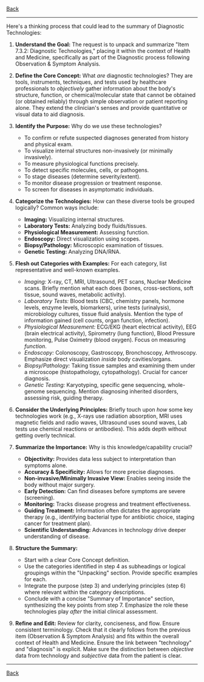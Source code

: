 [Back](README.md)

---

Here's a thinking process that could lead to the summary of Diagnostic Technologies:

1.  **Understand the Goal:** The request is to unpack and summarize "Item 7.3.2: Diagnostic Technologies," placing it within the context of Health and Medicine, specifically as part of the Diagnostic process following Observation & Symptom Analysis.

2.  **Define the Core Concept:** What *are* diagnostic technologies? They are tools, instruments, techniques, and tests used by healthcare professionals to *objectively* gather information about the body's structure, function, or chemical/molecular state that cannot be obtained (or obtained reliably) through simple observation or patient reporting alone. They extend the clinician's senses and provide quantitative or visual data to aid diagnosis.

3.  **Identify the Purpose:** Why do we use these technologies?
    *   To confirm or refute suspected diagnoses generated from history and physical exam.
    *   To visualize internal structures non-invasively (or minimally invasively).
    *   To measure physiological functions precisely.
    *   To detect specific molecules, cells, or pathogens.
    *   To stage diseases (determine severity/extent).
    *   To monitor disease progression or treatment response.
    *   To screen for diseases in asymptomatic individuals.

4.  **Categorize the Technologies:** How can these diverse tools be grouped logically? Common ways include:
    *   **Imaging:** Visualizing internal structures.
    *   **Laboratory Tests:** Analyzing body fluids/tissues.
    *   **Physiological Measurement:** Assessing function.
    *   **Endoscopy:** Direct visualization using scopes.
    *   **Biopsy/Pathology:** Microscopic examination of tissues.
    *   **Genetic Testing:** Analyzing DNA/RNA.

5.  **Flesh out Categories with Examples:** For each category, list representative and well-known examples.
    *   *Imaging:* X-ray, CT, MRI, Ultrasound, PET scans, Nuclear Medicine scans. Briefly mention what each does (bones, cross-sections, soft tissue, sound waves, metabolic activity).
    *   *Laboratory Tests:* Blood tests (CBC, chemistry panels, hormone levels, enzyme levels, biomarkers), urine tests (urinalysis), microbiology cultures, tissue fluid analysis. Mention the type of information gained (cell counts, organ function, infection).
    *   *Physiological Measurement:* ECG/EKG (heart electrical activity), EEG (brain electrical activity), Spirometry (lung function), Blood Pressure monitoring, Pulse Oximetry (blood oxygen). Focus on measuring *function*.
    *   *Endoscopy:* Colonoscopy, Gastroscopy, Bronchoscopy, Arthroscopy. Emphasize direct visualization *inside* body cavities/organs.
    *   *Biopsy/Pathology:* Taking tissue samples and examining them under a microscope (histopathology, cytopathology). Crucial for cancer diagnosis.
    *   *Genetic Testing:* Karyotyping, specific gene sequencing, whole-genome sequencing. Mention diagnosing inherited disorders, assessing risk, guiding therapy.

6.  **Consider the Underlying Principles:** Briefly touch upon *how* some key technologies work (e.g., X-rays use radiation absorption, MRI uses magnetic fields and radio waves, Ultrasound uses sound waves, Lab tests use chemical reactions or antibodies). This adds depth without getting overly technical.

7.  **Summarize the Importance:** Why is this knowledge/capability crucial?
    *   **Objectivity:** Provides data less subject to interpretation than symptoms alone.
    *   **Accuracy & Specificity:** Allows for more precise diagnoses.
    *   **Non-invasive/Minimally Invasive View:** Enables seeing inside the body without major surgery.
    *   **Early Detection:** Can find diseases before symptoms are severe (screening).
    *   **Monitoring:** Tracks disease progress and treatment effectiveness.
    *   **Guiding Treatment:** Information often dictates the appropriate therapy (e.g., identifying bacterial type for antibiotic choice, staging cancer for treatment plan).
    *   **Scientific Understanding:** Advances in technology drive deeper understanding of disease.

8.  **Structure the Summary:**
    *   Start with a clear Core Concept definition.
    *   Use the categories identified in step 4 as subheadings or logical groupings within the "Unpacking" section. Provide specific examples for each.
    *   Integrate the purpose (step 3) and underlying principles (step 6) where relevant within the category descriptions.
    *   Conclude with a concise "Summary of Importance" section, synthesizing the key points from step 7. Emphasize the role these technologies play *after* the initial clinical assessment.

9.  **Refine and Edit:** Review for clarity, conciseness, and flow. Ensure consistent terminology. Check that it clearly follows from the previous item (Observation & Symptom Analysis) and fits within the overall context of Health and Medicine. Ensure the link between "technology" and "diagnosis" is explicit. Make sure the distinction between *objective* data from technology and *subjective* data from the patient is clear.

---

[Back](README.md)
